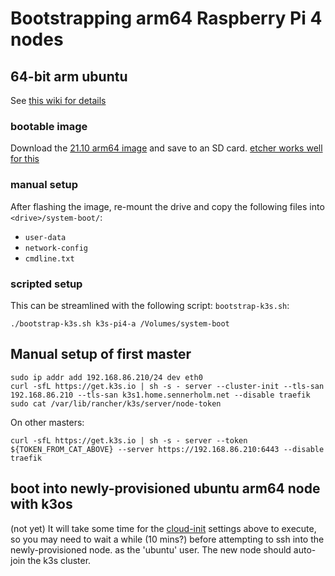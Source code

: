 # Bootstrapping arm64 Raspberry Pi 4 nodes

## 64-bit arm ubuntu

See [this wiki for details](https://wiki.ubuntu.com/ARM/RaspberryPi)

### bootable image

Download the [21.10 arm64 image](https://cdimage.ubuntu.com/ubuntu/releases/21.10/release/ubuntu-21.10-preinstalled-server-arm64+raspi.img.xz) and save to an SD card.  [etcher works well for this](https://www.balena.io/etcher/?ref=etcher_menu)

### manual setup

After flashing the image, re-mount the drive and copy the following files into `<drive>/system-boot/`:

* `user-data`
* `network-config`
* `cmdline.txt`

### scripted setup

This can be streamlined with the following script: `bootstrap-k3s.sh`:

```shell
./bootstrap-k3s.sh k3s-pi4-a /Volumes/system-boot
```
## Manual setup of first master
```shell
sudo ip addr add 192.168.86.210/24 dev eth0
curl -sfL https://get.k3s.io | sh -s - server --cluster-init --tls-san 192.168.86.210 --tls-san k3s1.home.sennerholm.net --disable traefik
sudo cat /var/lib/rancher/k3s/server/node-token
```

On other masters:
```shell
curl -sfL https://get.k3s.io | sh -s - server --token ${TOKEN_FROM_CAT_ABOVE} --server https://192.168.86.210:6443 --disable traefik
```
## boot into newly-provisioned ubuntu arm64 node with k3os
(not yet)
It will take some time for the [cloud-init](https://cloudinit.readthedocs.io/en/latest/index.html) settings above to execute, so you may need to wait a while (10 mins?) before attempting to ssh into the newly-provisioned node. as the 'ubuntu' user.  The new node should auto-join the k3s cluster.
